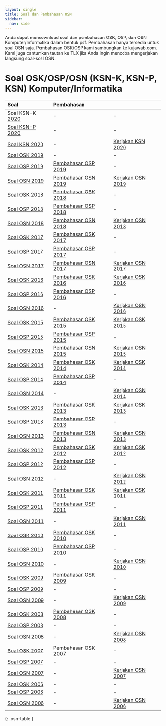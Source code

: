 ```yaml
---
layout: single
title: Soal dan Pembahasan OSN
sidebar:
  nav: side
---
```




Anda dapat mendownload soal dan pembahasan OSK, OSP, dan OSN Komputer/Informatika dalam bentuk pdf. Pembahasan hanya tersedia untuk soal OSN saja.
Pembahasan OSK/OSP kami sambungkan ke kujawab.com. Kami juga cantumkan tautan ke TLX jika Anda ingin mencoba mengerjakan langsung soal-soal OSN.

# Soal OSK/OSP/OSN (KSN-K, KSN-P, KSN) Komputer/Informatika

| Soal | Pembahasan |  |
| :--- | :--- | :--- |
| [Soal KSN-K 2020](KSNK2020.pdf) | - | - |
| [Soal KSN-P 2020](KSNP2020.pdf) | - | - |
| [Soal KSN 2020](KSN2020.pdf) | - | [Kerjakan KSN 2020](https://tlx.toki.id/problems/ksn-2020) |
| [Soal OSK 2019](OSK2019.pdf) | - | - |
| [Soal OSP 2019](OSP2019.pdf) | [Pembahasan OSP 2019](https://docs.google.com/document/d/1p3TncIO-klesAS0TdAWYwLLRCVenVzP4F3Kgf6MU7Jg/edit?usp=sharing) | - |
| [Soal OSN 2019](OSN2019.pdf) | [Pembahasan OSN 2019](OSN2019Pembahasan.pdf) | [Kerjakan OSN 2019](https://tlx.toki.id/problems/osn-2019) |
| [Soal OSK 2018](OSK2018.pdf) | [Pembahasan OSK 2018](https://www.kujawab.com/OSKKOM18) | - |
| [Soal OSP 2018](OSP2018.pdf) | [Pembahasan OSP 2018](https://www.kujawab.com/OSPKOM18) | - |
| [Soal OSN 2018](OSN2018.pdf) | [Pembahasan OSN 2018](OSN2018Pembahasan.pdf) | [Kerjakan OSN 2018](https://tlx.toki.id/problems/osn-2018) |
| [Soal OSK 2017](OSK2017.pdf) | [Pembahasan OSK 2017](https://www.kujawab.com/OSKKOM17) | - |
| [Soal OSP 2017](OSP2017.pdf) | [Pembahasan OSP 2017](https://www.kujawab.com/OSPKOM17) | - |
| [Soal OSN 2017](OSN2017.pdf) | [Pembahasan OSN 2017](OSN2017Pembahasan.pdf) | [Kerjakan OSN 2017](https://tlx.toki.id/problems/osn-2017) |
| [Soal OSK 2016](OSK2016.pdf) | [Pembahasan OSK 2016](https://www.kujawab.com/OSKKOM16) | [Kerjakan OSK 2016](https://tlx.toki.id/problems/osk-2016) |
| [Soal OSP 2016](OSP2016.pdf) | [Pembahasan OSP 2016](https://www.kujawab.com/OSPKOM16) | - |
| [Soal OSN 2016](OSN2016.pdf) | - | [Kerjakan OSN 2016](https://tlx.toki.id/problems/osn-2016) |
| [Soal OSK 2015](OSK2015.pdf) | [Pembahasan OSK 2015](https://www.kujawab.com/OSKKOM15) | [Kerjakan OSK 2015](https://tlx.toki.id/problems/osk-2015) |
| [Soal OSP 2015](OSP2015.pdf) | [Pembahasan OSP 2015](https://www.kujawab.com/OSPKOM15) | - |
| [Soal OSN 2015](OSN2015.pdf) | [Pembahasan OSN 2015](OSN2015Pembahasan.pdf) | [Kerjakan OSN 2015](https://tlx.toki.id/problems/osn-2015) |
| [Soal OSK 2014](OSK2014.pdf) | [Pembahasan OSK 2014](https://www.kujawab.com/OSKKOM14) | [Kerjakan OSK 2014](https://tlx.toki.id/problems/osk-2014) |
| [Soal OSP 2014](OSP2014.pdf) | [Pembahasan OSP 2014](https://www.kujawab.com/OSPKOM14) | - |
| [Soal OSN 2014](OSN2014.pdf) | - | [Kerjakan OSN 2014](https://tlx.toki.id/problems/osn-2014) |
| [Soal OSK 2013](OSK2013.pdf) | [Pembahasan OSK 2013](https://www.kujawab.com/OSKKOM13) | [Kerjakan OSK 2013](https://tlx.toki.id/problems/osk-2013) |
| [Soal OSP 2013](OSP2013.pdf) | [Pembahasan OSP 2013](https://www.kujawab.com/OSPKOM13) | - |
| [Soal OSN 2013](OSN2013.pdf) | [Pembahasan OSN 2013](OSN2013Pembahasan.pdf) | [Kerjakan OSN 2013](https://tlx.toki.id/problems/osn-2013) |
| [Soal OSK 2012](OSK2012.pdf) | [Pembahasan OSK 2012](https://www.kujawab.com/OSKKOM12) | [Kerjakan OSK 2012](https://tlx.toki.id/problems/osk-2012) |
| [Soal OSP 2012](OSP2012.pdf) | [Pembahasan OSP 2012](https://www.kujawab.com/OSPKOM12) | - |
| [Soal OSN 2012](OSN2012.pdf) | - | [Kerjakan OSN 2012](https://tlx.toki.id/problems/osn-2012) |
| [Soal OSK 2011](OSK2011.pdf) | [Pembahasan OSK 2011](https://www.kujawab.com/OSKKOM11) | [Kerjakan OSK 2011](https://tlx.toki.id/problems/osk-2011) |
| [Soal OSP 2011](OSP2011.pdf) | [Pembahasan OSP 2011](https://www.kujawab.com/OSPKOM11) | - |
| [Soal OSN 2011](OSN2011.pdf) | - | [Kerjakan OSN 2011](https://tlx.toki.id/problems/osn-2011) |
| [Soal OSK 2010](OSK2010.pdf) | [Pembahasan OSK 2010](https://www.kujawab.com/OSKKOM10) | - |
| [Soal OSP 2010](OSP2010.pdf) | [Pembahasan OSP 2010](https://www.kujawab.com/OSPKOM10) | - |
| [Soal OSN 2010](OSN2010.pdf) | - | [Kerjakan OSN 2010](https://tlx.toki.id/problems/osn-2010) |
| [Soal OSK 2009](OSK2009.pdf) | [Pembahasan OSK 2009](https://www.kujawab.com/OSKKOM09) | - |
| [Soal OSP 2009](OSP2009.pdf) | - | - |
| [Soal OSN 2009](OSN2009.pdf) | - | [Kerjakan OSN 2009](https://tlx.toki.id/problems/osn-2009) |
| [Soal OSK 2008](OSK2008.pdf) | [Pembahasan OSK 2008](https://www.kujawab.com/OSKKOM08) | - |
| [Soal OSP 2008](OSP2008.pdf) | - | - |
| [Soal OSN 2008](OSN2008.pdf) | - | [Kerjakan OSN 2008](https://tlx.toki.id/problems/osn-2008) |
| [Soal OSK 2007](OSK2007.pdf) | [Pembahasan OSK 2007](https://www.kujawab.com/OSKKOM07) | - |
| [Soal OSP 2007](OSP2007.pdf) | - | - |
| [Soal OSN 2007](OSN2007.pdf) | - | [Kerjakan OSN 2007](https://tlx.toki.id/problems/osn-2007) |
| [Soal OSK 2006](OSK2006.pdf) | - | - |
| [Soal OSP 2006](OSP2006.pdf) | - | - |
| [Soal OSN 2006](OSN2006.pdf) | - | [Kerjakan OSN 2006](https://tlx.toki.id/problems/osn-2006) |
{: .osn-table }

